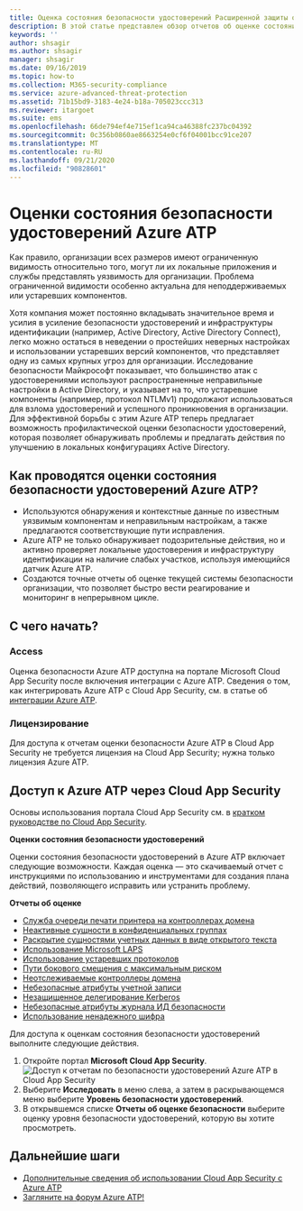 ```yaml
---
title: Оценка состояния безопасности удостоверений Расширенной защиты от угроз Azure
description: В этой статье представлен обзор отчетов об оценке состояния безопасности удостоверений Azure ATP.
keywords: ''
author: shsagir
ms.author: shsagir
manager: shsagir
ms.date: 09/16/2019
ms.topic: how-to
ms.collection: M365-security-compliance
ms.service: azure-advanced-threat-protection
ms.assetid: 71b15bd9-3183-4e24-b18a-705023ccc313
ms.reviewer: itargoet
ms.suite: ems
ms.openlocfilehash: 66de794ef4e715ef1ca94ca46388fc237bc04392
ms.sourcegitcommit: 0c356b0860ae8663254e0cf6f04001bcc91ce207
ms.translationtype: MT
ms.contentlocale: ru-RU
ms.lasthandoff: 09/21/2020
ms.locfileid: "90828601"
---
```

# <a name="azure-atps-identity-security-posture-assessments"></a>Оценки состояния безопасности удостоверений Azure ATP

Как правило, организации всех размеров имеют ограниченную видимость относительно того, могут ли их локальные приложения и службы представлять уязвимость для организации. Проблема ограниченной видимости особенно актуальна для неподдерживаемых или устаревших компонентов.

Хотя компания может постоянно вкладывать значительное время и усилия в усиление безопасности удостоверений и инфраструктуры идентификации (например, Active Directory, Active Directory Connect), легко можно остаться в неведении о простейших неверных настройках и использовании устаревших версий компонентов, что представляет одну из самых крупных угроз для организации. Исследование безопасности Майкрософт показывает, что большинство атак с удостоверениями используют распространенные неправильные настройки в Active Directory, и указывает на то, что устаревшие компоненты (например, протокол NTLMv1) продолжают использоваться для взлома удостоверений и успешного проникновения в организации. Для эффективной борьбы с этим Azure ATP теперь предлагает возможность профилактической оценки безопасности удостоверений, которая позволяет обнаруживать проблемы и предлагать действия по улучшению в локальных конфигурациях Active Directory.

## <a name="what-do-azure-atp-identity-security-posture-assessments-provide"></a>Как проводятся оценки состояния безопасности удостоверений Azure ATP?

- Используются обнаружения и контекстные данные по известным уязвимым компонентам и неправильным настройкам, а также предлагаются соответствующие пути исправления.
- Azure ATP не только обнаруживает подозрительные действия, но и активно проверяет локальные удостоверения и инфраструктуру идентификации на наличие слабых участков, используя имеющийся датчик Azure ATP.
- Создаются точные отчеты об оценке текущей системы безопасности организации, что позволяет быстро вести реагирование и мониторинг в непрерывном цикле.

## <a name="how-do-i-get-started"></a>С чего начать?

### <a name="access"></a>Access

Оценка безопасности Azure ATP доступна на портале Microsoft Cloud App Security после включения интеграции с Azure ATP. Сведения о том, как интегрировать Azure ATP с Cloud App Security, см. в статье об [интеграции Azure ATP](/cloud-app-security/aatp-integration).

### <a name="licensing"></a>Лицензирование

Для доступа к отчетам оценки безопасности Azure ATP в Cloud App Security не требуется лицензия на Cloud App Security; нужна только лицензия Azure ATP.

## <a name="access-azure-atp-using-cloud-app-security"></a>Доступ к Azure ATP через Cloud App Security

Основы использования портала Cloud App Security см. в [кратком руководстве по Cloud App Security](/cloud-app-security/getting-started-with-cloud-app-security).

**Оценки состояния безопасности удостоверений**

Оценки состояния безопасности удостоверений в Azure ATP включает следующие возможности. Каждая оценка — это скачиваемый отчет с инструкциями по использованию и инструментами для создания плана действий, позволяющего исправить или устранить проблему.

**Отчеты об оценке**

- [Служба очереди печати принтера на контроллерах домена](cas-isp-print-spooler.md)
- [Неактивные сущности в конфиденциальных группах](cas-isp-dormant-entities.md)
- [Раскрытие сущностями учетных данных в виде открытого текста](cas-isp-clear-text.md)
- [Использование Microsoft LAPS](cas-isp-laps.md)
- [Использование устаревших протоколов](cas-isp-legacy-protocols.md)
- [Пути бокового смещения с максимальным риском](cas-isp-riskiest-lmp.md)
- [Неотслеживаемые контроллеры домена](cas-isp-unmonitored-domain-controller.md)
- [Небезопасные атрибуты учетной записи](cas-isp-unsecure-account-attributes.md)
- [Незащищенное делегирование Kerberos](cas-isp-unconstrained-kerberos.md)
- [Небезопасные атрибуты журнала ИД безопасности](cas-isp-unsecure-sid-history-attribute.md)
- [Использование ненадежного шифра](cas-isp-weak-cipher.md)

Для доступа к оценкам состояния безопасности удостоверений выполните следующие действия.

1. Откройте портал **Microsoft Cloud App Security**.
    ![Доступ к отчетам по безопасности удостоверений Azure ATP в Cloud App Security](media/atp-cas-isp-report-1.png)
1. Выберите **Исследовать** в меню слева, а затем в раскрывающемся меню выберите **Уровень безопасности удостоверений**.
1. В открывшемся списке **Отчеты об оценке безопасности** выберите оценку уровня безопасности удостоверений, которую вы хотите просмотреть.

## <a name="next-steps"></a>Дальнейшие шаги

- [Дополнительные сведения об использовании Cloud App Security с Azure ATP](activities-filtering-mcas.md)
- [Загляните на форум Azure ATP!](https://aka.ms/azureatpcommunity)